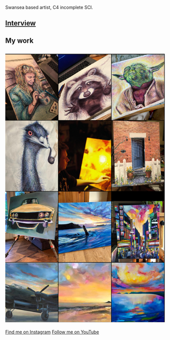Swansea based artist, C4 incomplete SCI.

[Interview](https://www.youtube.com/watch?v=sYPz9S7p2Fs)
---
## My work
![My work](/images/insta_wall.png "My work")
---
[Find me on Instagram](https://www.instagram.com/pedropaints/)
[Follow me on YouTube](https://www.youtube.com/@peterumbleart)
